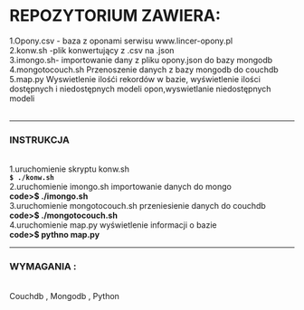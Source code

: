 <h1>REPOZYTORIUM ZAWIERA:</h1>
1.Opony.csv - baza z oponami serwisu www.lincer-opony.pl<br>
2.konw.sh -plik konwertujący z .csv  na .json<br>
3.imongo.sh- importowanie dany z pliku opony.json do bazy mongodb<br>
4.mongotocouch.sh Przenoszenie danych z bazy mongodb do couchdb<br>
5.map.py Wyswietlenie ilośći rekordów w bazie, wyświetlenie ilości dostępnych i niedostępnych  modeli opon,wyswietlanie niedostępnych modeli<br>
<br> 
<hr>
<h3>INSTRUKCJA</h3><br> 
1.uruchomienie skryptu konw.sh<br> 
  <b><code>$ ./konw.sh</code></b><br> 
2.uruchomienie imongo.sh importowanie danych do mongo<br> 
  <b> code>$ ./imongo.sh</code></b> <br> 
3.uruchomienie mongotocouch.sh przeniesienie danych do couchdb<br> 
 <b> code>$ ./mongotocouch.sh</code></b> <br> 
4.uruchomienie map.py  wyświetlenie informacji o bazie<br> 
<b>code>$ pythno map.py</code></b>  <br> 
<hr>

<h3>WYMAGANIA :</h3><br> 
Couchdb , Mongodb , Python <br>

